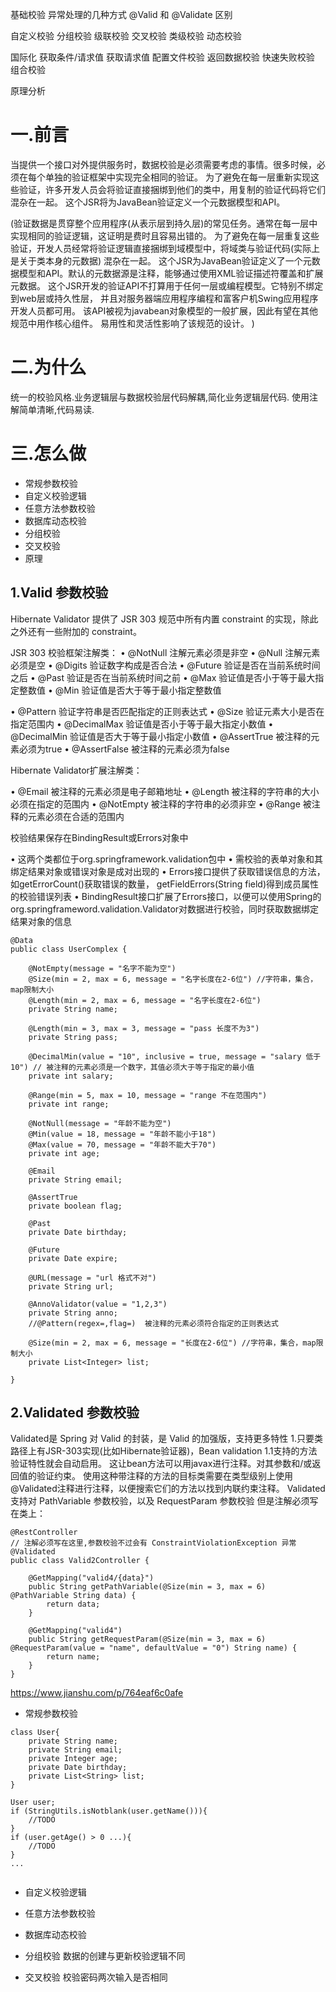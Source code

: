 基础校验 异常处理的几种方式 @Valid 和 @Validate 区别

自定义校验 分组校验 级联校验 交叉校验 类级校验 动态校验

国际化 获取条件/请求值 获取请求值 配置文件校验 返回数据校验 快速失败校验 组合校验

原理分析

# 一.前言

当提供一个接口对外提供服务时，数据校验是必须需要考虑的事情。很多时候，必须在每个单独的验证框架中实现完全相同的验证。 为了避免在每一层重新实现这些验证，许多开发人员会将验证直接捆绑到他们的类中，用复制的验证代码将它们混杂在一起。
这个JSR将为JavaBean验证定义一个元数据模型和API。

(验证数据是贯穿整个应用程序(从表示层到持久层)的常见任务。通常在每一层中实现相同的验证逻辑，这证明是费时且容易出错的。 为了避免在每一层重复这些验证，开发人员经常将验证逻辑直接捆绑到域模型中，将域类与验证代码(实际上是关于类本身的元数据)
混杂在一起。 这个JSR为JavaBean验证定义了一个元数据模型和API。默认的元数据源是注释，能够通过使用XML验证描述符覆盖和扩展元数据。 这个JSR开发的验证API不打算用于任何一层或编程模型。它特别不绑定到web层或持久性层，
并且对服务器端应用程序编程和富客户机Swing应用程序开发人员都可用。 该API被视为javabean对象模型的一般扩展，因此有望在其他规范中用作核心组件。 易用性和灵活性影响了该规范的设计。
)

# 二.为什么

统一的校验风格.业务逻辑层与数据校验层代码解耦,简化业务逻辑层代码. 使用注解简单清晰,代码易读.

# 三.怎么做

* 常规参数校验
* 自定义校验逻辑
* 任意方法参数校验
* 数据库动态校验
* 分组校验
* 交叉校验
* 原理

## 1.Valid 参数校验

Hibernate Validator 提供了 JSR 303 规范中所有内置 constraint 的实现，除此之外还有一些附加的 constraint。

JSR 303 校验框架注解类： • @NotNull 注解元素必须是非空 • @Null 注解元素必须是空 • @Digits 验证数字构成是否合法 • @Future 验证是否在当前系统时间之后 • @Past
验证是否在当前系统时间之前 • @Max 验证值是否小于等于最大指定整数值 • @Min 验证值是否大于等于最小指定整数值

• @Pattern 验证字符串是否匹配指定的正则表达式 • @Size 验证元素大小是否在指定范围内 • @DecimalMax 验证值是否小于等于最大指定小数值 • @DecimalMin 验证值是否大于等于最小指定小数值 •
@AssertTrue 被注释的元素必须为true • @AssertFalse 被注释的元素必须为false

Hibernate Validator扩展注解类：

• @Email 被注释的元素必须是电子邮箱地址 • @Length 被注释的字符串的大小必须在指定的范围内 • @NotEmpty 被注释的字符串的必须非空 • @Range 被注释的元素必须在合适的范围内

校验结果保存在BindingResult或Errors对象中

• 这两个类都位于org.springframework.validation包中 • 需校验的表单对象和其绑定结果对象或错误对象是成对出现的 • Errors接口提供了获取错误信息的方法，如getErrorCount()获取错误的数量，
getFieldErrors(String field)得到成员属性的校验错误列表 •
BindingResult接口扩展了Errors接口，以便可以使用Spring的org.springframeword.validation.Validator对数据进行校验，同时获取数据绑定结果对象的信息

```
@Data
public class UserComplex {

    @NotEmpty(message = "名字不能为空")
    @Size(min = 2, max = 6, message = "名字长度在2-6位") //字符串，集合，map限制大小
    @Length(min = 2, max = 6, message = "名字长度在2-6位")
    private String name;

    @Length(min = 3, max = 3, message = "pass 长度不为3")
    private String pass;

    @DecimalMin(value = "10", inclusive = true, message = "salary 低于10") // 被注释的元素必须是一个数字，其值必须大于等于指定的最小值
    private int salary;

    @Range(min = 5, max = 10, message = "range 不在范围内")
    private int range;

    @NotNull(message = "年龄不能为空")
    @Min(value = 18, message = "年龄不能小于18")
    @Max(value = 70, message = "年龄不能大于70")
    private int age;

    @Email
    private String email;

    @AssertTrue
    private boolean flag;

    @Past
    private Date birthday;

    @Future
    private Date expire;

    @URL(message = "url 格式不对")
    private String url;

    @AnnoValidator(value = "1,2,3")
    private String anno;
    //@Pattern(regex=,flag=)  被注释的元素必须符合指定的正则表达式

    @Size(min = 2, max = 6, message = "长度在2-6位") //字符串，集合，map限制大小
    private List<Integer> list;

}
```

## 2.Validated 参数校验

Validated是 Spring 对 Valid 的封装，是 Valid 的加强版，支持更多特性 1.只要类路径上有JSR-303实现(比如Hibernate验证器)，Bean validation 1.1支持的方法验证特性就会自动启用。
这让bean方法可以用javax进行注释。对其参数和/或返回值的验证约束。 使用这种带注释的方法的目标类需要在类型级别上使用@Validated注释进行注释，以便搜索它们的方法以找到内联约束注释。 Validated 支持对
PathVariable 参数校验，以及 RequestParam 参数校验 但是注解必须写在类上：

```
@RestController
// 注解必须写在这里,参数校验不过会有 ConstraintViolationException 异常
@Validated
public class Valid2Controller {

    @GetMapping("valid4/{data}")
    public String getPathVariable(@Size(min = 3, max = 6) @PathVariable String data) {
        return data;
    }

    @GetMapping("valid4")
    public String getRequestParam(@Size(min = 3, max = 6) @RequestParam(value = "name", defaultValue = "0") String name) {
        return name;
    }
}
```

https://www.jianshu.com/p/764eaf6c0afe

* 常规参数校验

```
class User{
    private String name;
    private String email;
    private Integer age;
    private Date birthday;
    private List<String> list;
}
```

```
User user;
if (StringUtils.isNotblank(user.getName())){
    //TODO 
}
if (user.getAge() > 0 ...){
    //TODO 
}
...
    
```

* 自定义校验逻辑


* 任意方法参数校验


* 数据库动态校验


* 分组校验 数据的创建与更新校验逻辑不同


* 交叉校验 校验密码两次输入是否相同








